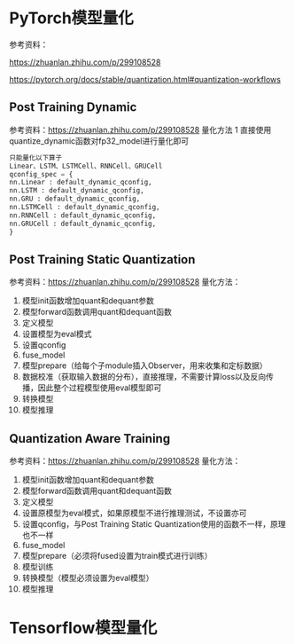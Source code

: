 # PyTorch模型量化

参考资料：

https://zhuanlan.zhihu.com/p/299108528

https://pytorch.org/docs/stable/quantization.html#quantization-workflows

## Post Training Dynamic

参考资料：https://zhuanlan.zhihu.com/p/299108528
量化方法
1 直接使用quantize_dynamic函数对fp32_model进行量化即可

```python
只能量化以下算子
Linear、LSTM、LSTMCell、RNNCell、GRUCell
qconfig_spec = {
nn.Linear : default_dynamic_qconfig,
nn.LSTM : default_dynamic_qconfig,
nn.GRU : default_dynamic_qconfig,
nn.LSTMCell : default_dynamic_qconfig,
nn.RNNCell : default_dynamic_qconfig,
nn.GRUCell : default_dynamic_qconfig,
}
```

## Post Training Static Quantization

参考资料：https://zhuanlan.zhihu.com/p/299108528
量化方法：

1. 模型init函数增加quant和dequant参数
2. 模型forward函数调用quant和dequant函数
3. 定义模型
4. 设置模型为eval模式
5. 设置qconfig
6. fuse_model
7. 模型prepare（给每个子module插入Observer，用来收集和定标数据）
8. 数据校准（获取输入数据的分布），直接推理，不需要计算loss以及反向传播，因此整个过程模型使用eval模型即可
9. 转换模型
10. 模型推理

## Quantization Aware Training 

参考资料：https://zhuanlan.zhihu.com/p/299108528
量化方法：

1. 模型init函数增加quant和dequant参数
2. 模型forward函数调用quant和dequant函数
3. 定义模型
4. 设置原模型为eval模式，如果原模型不进行推理测试，不设置亦可
5. 设置qconfig，与Post Training Static Quantization使用的函数不一样，原理也不一样
6. fuse_model
7. 模型prepare（必须将fused设置为train模式进行训练）
8. 模型训练
9. 转换模型（模型必须设置为eval模型）
10. 模型推理



# Tensorflow模型量化